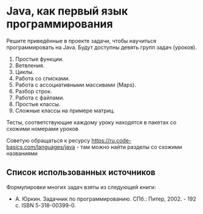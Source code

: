 # Java, как первый язык программирования

Решите приведённые в проекте задачи, чтобы научиться программировать на Java. Будут доступны девять групп задач (уроков).

1. Простые функции.
2. Ветвления.
3. Циклы.
4. Работа со списками.
5. Работа с ассоциативными массивами (Maps).
6. Разбор строк.
7. Работа с файлами.
8. Простые классы.
9. Сложные классы на примере матриц.

Тесты, соответствующие каждому уроку находятся в пакетах со схожими номерами уроков

Советую обращаться к ресурсу https://ru.code-basics.com/languages/java - там можно найти разделы со схожими названиями


## Список использованных источников

Формулировки многих задач взяты из следующей книги:

* А. Юркин. Задачник по программированию. СПб.: Питер, 2002. - 192 с. ISBN 5-318-00399-0.